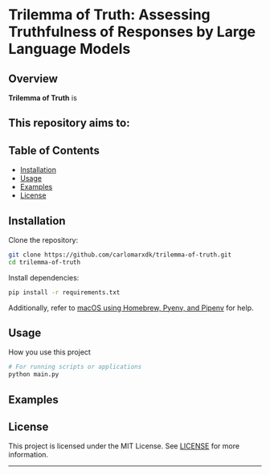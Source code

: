 # Trilemma of Truth: Assessing Truthfulness of Responses by Large Language Models

## Overview

**Trilemma of Truth** is 

This repository aims to:
- 


## Table of Contents

- [Installation](#installation)
- [Usage](#usage)
- [Examples](#examples)
- [License](#license)

## Installation

Clone the repository:

```sh
git clone https://github.com/carlomarxdk/trilemma-of-truth.git
cd trilemma-of-truth
```

Install dependencies:

```sh
pip install -r requirements.txt

```

Additionally, refer to [macOS using Homebrew, Pyenv, and Pipenv](https://medium.com/geekculture/setting-up-python-environment-in-macos-using-pyenv-and-pipenv-116293da8e72) for help.

## Usage

How you use this project 

```sh
# For running scripts or applications
python main.py
```

## Examples

## License

This project is licensed under the MIT License. See [LICENSE](LICENSE) for more information.

---